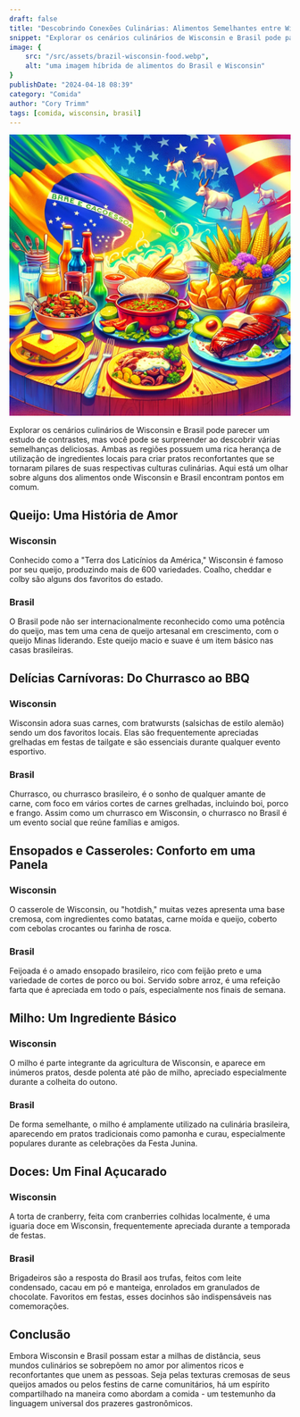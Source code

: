 ```yaml
---
draft: false
title: "Descobrindo Conexões Culinárias: Alimentos Semelhantes entre Wisconsin e Brasil"
snippet: "Explorar os cenários culinários de Wisconsin e Brasil pode parecer um estudo de contrastes, mas você pode se surpreender ao descobrir várias semelhanças deliciosas."
image: {
    src: "/src/assets/brazil-wisconsin-food.webp",
    alt: "uma imagem híbrida de alimentos do Brasil e Wisconsin"
}
publishDate: "2024-04-18 08:39"
category: "Comida"
author: "Cory Trimm"
tags: [comida, wisconsin, brasil]
---
```


![Foto de uma mesa com alimentos do Brasil e Wisconsin gerada por IA](../../assets/brazil-wisconsin-food.webp)

Explorar os cenários culinários de Wisconsin e Brasil pode parecer um estudo de contrastes, mas você pode se surpreender ao descobrir várias semelhanças deliciosas. Ambas as regiões possuem uma rica herança de utilização de ingredientes locais para criar pratos reconfortantes que se tornaram pilares de suas respectivas culturas culinárias. Aqui está um olhar sobre alguns dos alimentos onde Wisconsin e Brasil encontram pontos em comum.

## Queijo: Uma História de Amor

### Wisconsin
Conhecido como a "Terra dos Laticínios da América," Wisconsin é famoso por seu queijo, produzindo mais de 600 variedades. Coalho, cheddar e colby são alguns dos favoritos do estado.

### Brasil
O Brasil pode não ser internacionalmente reconhecido como uma potência do queijo, mas tem uma cena de queijo artesanal em crescimento, com o queijo Minas liderando. Este queijo macio e suave é um item básico nas casas brasileiras.

## Delícias Carnívoras: Do Churrasco ao BBQ

### Wisconsin
Wisconsin adora suas carnes, com bratwursts (salsichas de estilo alemão) sendo um dos favoritos locais. Elas são frequentemente apreciadas grelhadas em festas de tailgate e são essenciais durante qualquer evento esportivo.

### Brasil
Churrasco, ou churrasco brasileiro, é o sonho de qualquer amante de carne, com foco em vários cortes de carnes grelhadas, incluindo boi, porco e frango. Assim como um churrasco em Wisconsin, o churrasco no Brasil é um evento social que reúne famílias e amigos.

## Ensopados e Casseroles: Conforto em uma Panela

### Wisconsin
O casserole de Wisconsin, ou "hotdish," muitas vezes apresenta uma base cremosa, com ingredientes como batatas, carne moída e queijo, coberto com cebolas crocantes ou farinha de rosca.

### Brasil
Feijoada é o amado ensopado brasileiro, rico com feijão preto e uma variedade de cortes de porco ou boi. Servido sobre arroz, é uma refeição farta que é apreciada em todo o país, especialmente nos finais de semana.

## Milho: Um Ingrediente Básico

### Wisconsin
O milho é parte integrante da agricultura de Wisconsin, e aparece em inúmeros pratos, desde polenta até pão de milho, apreciado especialmente durante a colheita do outono.

### Brasil
De forma semelhante, o milho é amplamente utilizado na culinária brasileira, aparecendo em pratos tradicionais como pamonha e curau, especialmente populares durante as celebrações da Festa Junina.

## Doces: Um Final Açucarado

### Wisconsin
A torta de cranberry, feita com cranberries colhidas localmente, é uma iguaria doce em Wisconsin, frequentemente apreciada durante a temporada de festas.

### Brasil
Brigadeiros são a resposta do Brasil aos trufas, feitos com leite condensado, cacau em pó e manteiga, enrolados em granulados de chocolate. Favoritos em festas, esses docinhos são indispensáveis nas comemorações.

## Conclusão

Embora Wisconsin e Brasil possam estar a milhas de distância, seus mundos culinários se sobrepõem no amor por alimentos ricos e reconfortantes que unem as pessoas. Seja pelas texturas cremosas de seus queijos amados ou pelos festins de carne comunitários, há um espírito compartilhado na maneira como abordam a comida - um testemunho da linguagem universal dos prazeres gastronômicos.
